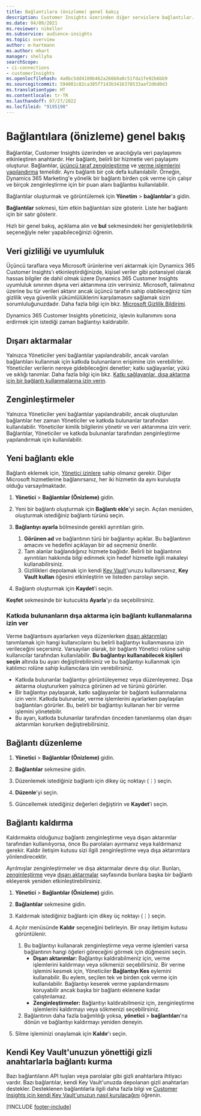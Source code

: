 ```yaml
---
title: Bağlantılara (önizleme) genel bakış
description: Customer Insights üzerinden diğer servislere bağlantılar.
ms.date: 04/09/2021
ms.reviewer: nikeller
ms.subservice: audience-insights
ms.topic: overview
author: m-hartmann
ms.author: mhart
manager: shellyha
searchScope:
- ci-connections
- customerInsights
ms.openlocfilehash: 4a0bc5dd4100b462a26660a0c51fda1fe92b6bb9
ms.sourcegitcommit: 594081c82ca385f7143b3416378533aaf2d6d0d3
ms.translationtype: HT
ms.contentlocale: tr-TR
ms.lasthandoff: 07/27/2022
ms.locfileid: "9195198"
---
```

# <a name="connections-preview-overview"></a>Bağlantılara (önizleme) genel bakış

Bağlantılar, Customer Insights üzerinden ve aracılığıyla veri paylaşımını etkinleştiren anahtardır. Her bağlantı, belirli bir hizmetle veri paylaşımı oluşturur. Bağlantılar, [üçüncü taraf zenginleştirme](enrichment-hub.md) ve [verme işlemlerini yapılandırma](export-destinations.md) temelidir. Aynı bağlantı bir çok defa kullanılabilir. Örneğin, Dynamics 365 Marketing'e yönelik bir bağlantı birden çok verme için çalışır ve birçok zenginleştirme için bir puan alanı bağlantısı kullanılabilir.

Bağlantılar oluşturmak ve görüntülemek için **Yönetim** > **bağlantılar**'a gidin.

**Bağlantılar** sekmesi, tüm etkin bağlantıları size gösterir. Liste her bağlantı için bir satır gösterir.

Hızlı bir genel bakış, açıklama alın ve **bul** sekmesindeki her genişletilebilirlik seçeneğiyle neler yapabileceğinizi öğrenin.

## <a name="data-privacy-and-compliance"></a>Veri gizliliği ve uyumluluk

Üçüncü taraflara veya Microsoft ürünlerine veri aktarmak için Dynamics 365 Customer Insights'ı etkinleştirdiğinizde, kişisel veriler gibi potansiyel olarak hassas bilgiler de dahil olmak üzere Dynamics 365 Customer Insights uyumluluk sınırının dışına veri aktarımına izin verirsiniz. Microsoft, talimatınız üzerine bu tür verileri aktarır ancak üçüncü tarafın sahip olabileceğiniz tüm gizlilik veya güvenlik yükümlülüklerini karşılamasını sağlamak sizin sorumluluğunuzdadır. Daha fazla bilgi için bkz. [Microsoft Gizlilik Bildirimi](https://go.microsoft.com/fwlink/?linkid=396732).

Dynamics 365 Customer Insights yöneticiniz, işlevin kullanımını sona erdirmek için istediği zaman bağlantıyı kaldırabilir.

## <a name="exports"></a>Dışarı aktarmalar

Yalnızca Yöneticiler yeni bağlantılar yapılandırabilir, ancak varolan bağlantıları kullanmak için katkıda bulunanların erişimine izin verebilirler. Yöneticiler verilerin nereye gidebileceğini denetler; katkı sağlayanlar, yükü ve sıklığı tanımlar. Daha fazla bilgi için bkz. [Katkı sağlayanlar, dışa aktarma için bir bağlantı kullanmalarına izin verin](#allow-contributors-to-use-a-connection-for-exports).

## <a name="enrichments"></a>Zenginleştirmeler

Yalnızca Yöneticiler yeni bağlantılar yapılandırabilir, ancak oluşturulan bağlantılar her zaman Yöneticiler ve katkıda bulunanlar tarafından kullanılabilir. Yöneticiler kimlik bilgilerini yönetir ve veri aktarımına izin verir. Bağlantılar, Yöneticiler ve katkıda bulunanlar tarafından zenginleştirme yapılandırmak için kullanılabilir.

## <a name="add-a-new-connection"></a>Yeni bağlantı ekle

Bağlantı eklemek için, [Yönetici izinlere](permissions.md) sahip olmanız gerekir. Diğer Microsoft hizmetlerine bağlanırsanız, her iki hizmetin da aynı kuruluşta olduğu varsayılmaktadır.

1. **Yönetici** > **Bağlantılar (Önizleme)** gidin.

1. Yeni bir bağlantı oluşturmak için **Bağlantı ekle**'yi seçin. Açılan menüden, oluşturmak istediğiniz bağlantı türünü seçin.

1. **Bağlantıyı ayarla** bölmesinde gerekli ayrıntıları girin.
   1. **Görünen ad** ve bağlantının türü bir bağlantıyı açıklar. Bu bağlantının amacını ve hedefini açıklayan bir ad seçmeniz önerilir.
   1. Tam alanlar bağlandığınız hizmete bağlıdır. Belirli bir bağlantının ayrıntıları hakkında bilgi edinmek için hedef hizmetle ilgili makaleyi kullanabilirsiniz.
   1. Gizlilikleri depolamak için kendi [Key Vault](use-azure-key-vault.md)'unuzu kullanırsanız, **Key Vault kullan** öğesini etkinleştirin ve listeden parolayı seçin.

1. Bağlantı oluşturmak için **Kaydet**'i seçin.

**Keşfet** sekmesinde bir kutucukta **Ayarla**'yı da seçebilirsiniz.

### <a name="allow-contributors-to-use-a-connection-for-exports"></a>Katkıda bulunanların dışa aktarma için bağlantı kullanmalarına izin ver

Verme bağlantısını ayarlarken veya düzenlerken [dışarı aktarımları](export-destinations.md) tanımlamak için hangi kullanıcıların bu belirli bağlantıyı kullanmasına izin verileceğini seçersiniz. Varsayılan olarak, bir bağlantı Yönetici rolüne sahip kullanıcılar tarafından kullanılabilir. **Bu bağlantıyı kullanabilecek kişileri seçin** altında bu ayarı değiştirebilirsiniz ve bu bağlantıyı kullanmak için katılımcı rolüne sahip kullanıcılara izin verebilirsiniz.

- Katkıda bulunanlar bağlantıyı görüntüleyemez veya düzenleyemez. Dışa aktarma oluştururken yalnızca görünen ad ve türünü görürler.
- Bir bağlantıyı paylaşarak, katkı sağlayanlar bir bağlantı kullanmalarına izin verir. Katkıda bulunanlar, verme işlemlerini ayarlarken paylaşılan bağlantıları görürler. Bu, belirli bir bağlantıyı kullanan her bir verme işlemini yönetebilir.
- Bu ayarı, katkıda bulunanlar tarafından önceden tanımlanmış olan dışarı aktarımları korurken değiştirebilirsiniz.

## <a name="edit-a-connection"></a>Bağlantı düzenleme

1. **Yönetici** > **Bağlantılar (Önizleme)** gidin.

1. **Bağlantılar** sekmesine gidin.

1. Düzenlemek istediğiniz bağlantı için dikey üç noktayı (&vellip;) seçin.

1. **Düzenle**'yi seçin.

1. Güncellemek istediğiniz değerleri değiştirin ve **Kaydet**'i seçin.

## <a name="remove-a-connection"></a>Bağlantı kaldırma

Kaldırmakta olduğunuz bağlantı zenginleştirme veya dışarı aktarımlar tarafından kullanılıyorsa, önce Bu parolaları ayırmanız veya kaldırmanız gerekir. Kaldır iletişim kutusu sizi ilgili zenginleştirme veya dışa aktarımlara yönlendirecektir.

Ayrılmışlar zenginleştirmeler ve dışa aktarmalar devre dışı olur. Bunları, [zenginleştirme](enrichment-hub.md) veya [dışarı aktarmalar](export-destinations.md) sayfasında bunlara başka bir bağlantı ekleyerek yeniden etkinleştirebilirsiniz.

1. **Yönetici** > **Bağlantılar (Önizleme)** gidin.

1. **Bağlantılar** sekmesine gidin.

1. Kaldırmak istediğiniz bağlantı için dikey üç noktayı (&vellip;) seçin.

1. Açılır menüsünde **Kaldır** seçeneğini belirleyin. Bir onay iletişim kutusu görüntülenir.

   1. Bu bağlantıyı kullanarak zenginleştirme veya verme işlemleri varsa bağlantının hangi öğeleri göreceğini görmek için düğmesini seçin.
      - **Dışarı aktarımlar:** Bağlantıyı kaldırabilmeniz için, verme işlemlerini kaldırmayı veya sökmenizi seçebilirsiniz. Bir verme işlemini kesmek için, Yöneticiler **Bağlantıyı Kes** eylemini kullanabilir. Bu eylem, seçilen tek ve birden çok verme için kullanılabilir. Bağlantıyı keserek verme yapılandırmasını koruyabilir ancak başka bir bağlantı eklenene kadar çalıştırılamaz.
      - **Zenginleştirmeler:** Bağlantıyı kaldırabilmeniz için, zenginleştirme işlemlerini kaldırmayı veya sökmenizi seçebilirsiniz.
   1. Bağlantının daha fazla bağımlılığı yoksa, **yönetici** > **bağlantıları**'na dönün ve bağlantıyı kaldırmayı yeniden deneyin.

1. Silme işleminizi onaylamak için **Kaldır**'ı seçin.

## <a name="set-up-connections-with-secrets-managed-by-your-own-key-vault"></a>Kendi Key Vault'unuzun yönettiği gizli anahtarlarla bağlantı kurma

Bazı bağlantıların API tuşları veya parolalar gibi gizli anahtarlara ihtiyacı vardır. Bazı bağlantılar, kendi Key Vault'unuzda depolanan gizli anahtarları destekler. Desteklenen bağlantılarla ilgili daha fazla bilgi ve [Customer Insights için kendi Key Vault'unuzun nasıl kurulacağını](use-azure-key-vault.md) öğrenin.

[!INCLUDE [footer-include](includes/footer-banner.md)]
